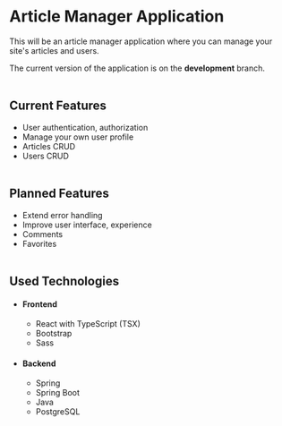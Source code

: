 # Article Manager Application

This will be an article manager application where you can manage your site's articles and users.

The current version of the application is on the **development** branch.
<br><br>

## Current Features
- User authentication, authorization
- Manage your own user profile
- Articles CRUD 
- Users CRUD
<br><br>
  
## Planned Features
- Extend error handling
- Improve user interface, experience
- Comments
- Favorites
<br><br>

## Used Technologies
- #### Frontend
  - React with TypeScript (TSX)
  - Bootstrap
  - Sass
- #### Backend
  - Spring
  - Spring Boot
  - Java
  - PostgreSQL
